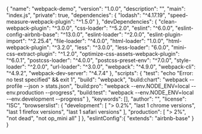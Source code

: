 {
  "name": "webpack-demo",
  "version": "1.0.0",
  "description": "",
  "main": "index.js",
  "private": true,
  "dependencies": {
    "lodash": "^4.17.19",
    "speed-measure-webpack-plugin": "^1.5.0"
  },
  "devDependencies": {
    "clean-webpack-plugin": "^3.0.0",
    "css-loader": "^5.2.0",
    "eslint": "^6.0.0",
    "eslint-config-airbnb-base": "^13.0.0",
    "eslint-loader": "^2.0.0",
    "eslint-plugin-import": "^2.25.4",
    "file-loader": "^4.0.0",
    "html-loader": "1.0.0",
    "html-webpack-plugin": "^3.2.0",
    "less": "^3.0.0",
    "less-loader": "6.0.0",
    "mini-css-extract-plugin": "^1.2.0",
    "optimize-css-assets-webpack-plugin": "^6.0.1",
    "postcss-loader": "^4.0.0",
    "postcss-preset-env": "^7.0.0",
    "style-loader": "^2.0.0",
    "url-loader": "^3.0.0",
    "webpack": "^4.9.0",
    "webpack-cli": "^4.9.2",
    "webpack-dev-server": "^4.7.4"
  },
  "scripts": {
    "test": "echo \"Error: no test specified\" && exit 1",
    "build": "webpack",
    "build:chart": "webpack --profile --json > stats.json",
    "build:pro": "webpack --env.NODE_ENV=local --env.production --progress",
    "build:test": "webpack --env.NODE_ENV=local --env.development --progress"
  },
  "keywords": [],
  "author": "",
  "license": "ISC",
  "browserslist": {
    "development": [
      "> 0.2%",
      "last 1 chrome versions",
      "last 1 firefox versions",
      "last 1 safari versions"
    ],
    "production": [
      "> 2%",
      "not dead",
      "not op_mini all"
    ]
  },
  "eslintConfig":{
    "extends": "airbnb-base"
  }
}
